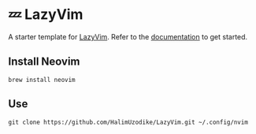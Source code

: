 # 💤 LazyVim

A starter template for [LazyVim](https://github.com/LazyVim/LazyVim).
Refer to the [documentation](https://lazyvim.github.io/installation) to get started.

## Install Neovim
`brew install neovim`

## Use
`git clone https://github.com/HalimUzodike/LazyVim.git ~/.config/nvim`
